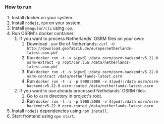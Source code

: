 ### How to run
1. Install docker on your system.
2. Install `nodejs`, `npm` on your system.
3. Install `@angular/cli` using `npm`.
4. Run OSRM's docker container:
    1. If you want to process Netherlands' OSRM files on your own: 
        1. Download `.osm` file of Netherlands: `curl -O http://download.geofabrik.de/europe/netherlands-latest.osm.pbf`
        2. Run `docker run -t -v $(pwd):/data osrm/osrm-backend:v5.22.0 osrm-extract -p /opt/car.lua /data/netherlands-latest.osm.pbf`
        3. Run `docker run -t -v $(pwd):/data osrm/osrm-backend:v5.22.0 osrm-contract /data/netherlands-latest.osrm`
        4. Run `docker run -t -i -p 5000:5000 -v $(pwd):/data osrm/osrm-backend:v5.22.0 osrm-routed /data/netherlands-latest.osrm`
    2. If you want to use already processed Nethelands' OSRM files:
        1. Go to `osrm` directory in project's root.
        2. Run `docker run -t -i -p 5000:5000 -v $(pwd):/data osrm/osrm-backend:v5.22.0 osrm-routed /data/netherlands-latest.osrm`
5. Install `nodejs` dependencies using `npm install`.
6. Start frontend using `npm start`.
